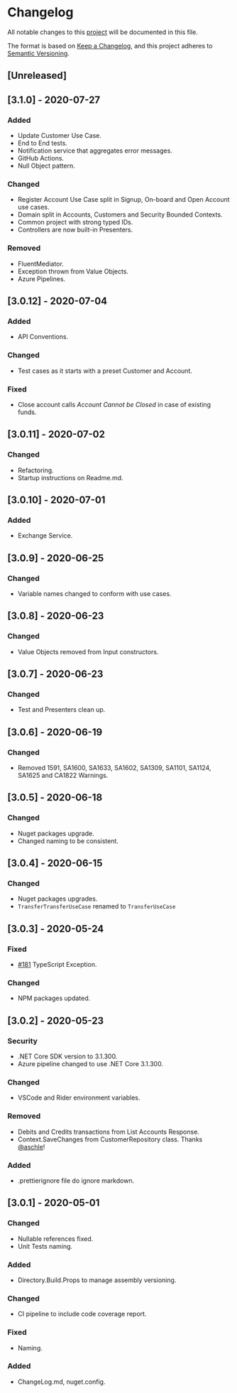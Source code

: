 # Changelog

All notable changes to this [project](README.md) will be documented in this file.

The format is based on [Keep a Changelog](https://keepachangelog.com/en/1.0.0/),
and this project adheres to [Semantic Versioning](https://semver.org/spec/v2.0.0.html).

## [Unreleased]

## [3.1.0] - 2020-07-27

### Added

- Update Customer Use Case.
- End to End tests.
- Notification service that aggregates error messages.
- GitHub Actions.
- Null Object pattern.

### Changed

- Register Account Use Case split in Signup, On-board and Open Account use cases.
- Domain split in Accounts, Customers and Security Bounded Contexts.
- Common project with strong typed IDs.
- Controllers are now built-in Presenters.

### Removed

- FluentMediator.
- Exception thrown from Value Objects.
- Azure Pipelines.

## [3.0.12] - 2020-07-04

### Added

- API Conventions.

### Changed

- Test cases as it starts with a preset Customer and Account.

### Fixed

- Close account calls *Account Cannot be Closed* in case of existing funds.

## [3.0.11] - 2020-07-02

### Changed

- Refactoring.
- Startup instructions on Readme.md.

## [3.0.10] - 2020-07-01

### Added

- Exchange Service.

## [3.0.9] - 2020-06-25

### Changed

- Variable names changed to conform with use cases.

## [3.0.8] - 2020-06-23

### Changed

- Value Objects removed from Input constructors.

## [3.0.7] - 2020-06-23

### Changed

- Test and Presenters clean up.

## [3.0.6] - 2020-06-19

### Changed

- Removed 1591, SA1600, SA1633, SA1602, SA1309, SA1101, SA1124, SA1625 and CA1822 Warnings.

## [3.0.5] - 2020-06-18

### Changed

- Nuget packages upgrade.
- Changed naming to be consistent.

## [3.0.4] - 2020-06-15

### Changed

- Nuget packages upgrades.
- `TransferTransferUseCase` renamed to `TransferUseCase`

## [3.0.3] - 2020-05-24

### Fixed

- [#181](https://github.com/ivanpaulovich/clean-architecture-manga/issues/181) TypeScript Exception.

### Changed

- NPM packages updated.

## [3.0.2] - 2020-05-23

### Security

- .NET Core SDK version to 3.1.300.
- Azure pipeline changed to use .NET Core 3.1.300.

### Changed

- VSCode and Rider environment variables.

### Removed

- Debits and Credits transactions from List Accounts Response.
- Context.SaveChanges from CustomerRepository class. Thanks [@aschle](https://github.com/raschle)!

### Added

- .prettierignore file do ignore markdown.

## [3.0.1] - 2020-05-01

### Changed

- Nullable references fixed.
- Unit Tests naming.

### Added

- Directory.Build.Props to manage assembly versioning.

### Changed

- CI pipeline to include code coverage report.

### Fixed

- Naming.

### Added

- ChangeLog.md, nuget.config.
